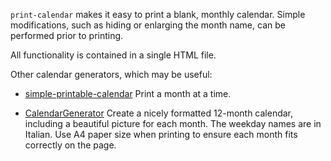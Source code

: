`print-calendar` makes it easy to print a blank, monthly calendar. Simple modifications, such as hiding or enlarging the month name, can be performed prior to printing.

All functionality is contained in a single HTML file.

Other calendar generators, which may be useful:

* [simple-printable-calendar](https://github.com/vladvelici/simple-printable-calendar) Print a month at a time. 


* [CalendarGenerator](https://github.com/fmossott/CalendarGenerator) Create a nicely formatted 12-month calendar, including a beautiful picture for each month. The weekday names are in Italian. Use A4 paper size when printing to ensure each month fits correctly on the page.